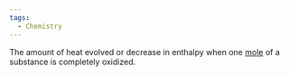 ```yaml
---
tags:
  - Chemistry
---
```

The amount of heat evolved or decrease in enthalpy when one [mole](Jee/Chemistry/Mole%20Concept/Mole.md) of a substance is completely oxidized.
